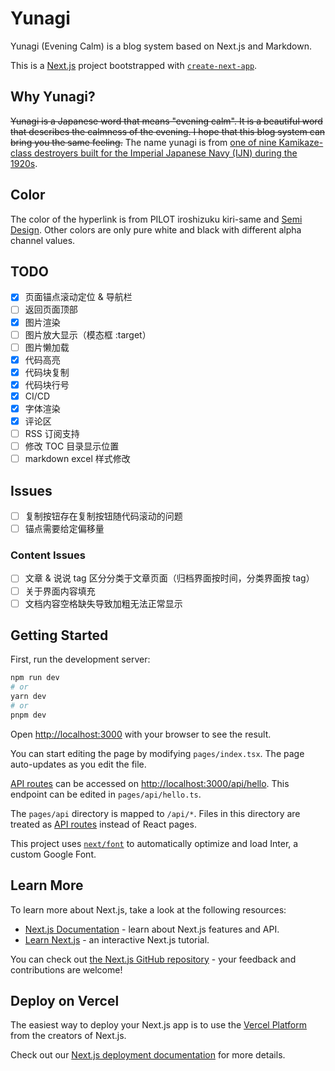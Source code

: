 # Yunagi

Yunagi (Evening Calm) is a blog system based on Next.js and Markdown.

This is a [Next.js](https://nextjs.org/) project bootstrapped with [`create-next-app`](https://github.com/vercel/next.js/tree/canary/packages/create-next-app).

## Why Yunagi?

~~Yunagi is a Japanese word that means "evening calm". It is a beautiful word that describes the calmness of the evening. I hope that this blog system can bring you the same feeling.~~ The name yunagi is from [one of nine Kamikaze-class destroyers built for the Imperial Japanese Navy (IJN) during the 1920s](https://en.wikipedia.org/wiki/Japanese_destroyer_Y%C5%ABnagi_(1924)).

## Color

The color of the hyperlink is from PILOT iroshizuku kiri-same and [Semi Design](https://semi.design/zh-CN/basic/tokens). Other colors are only pure white and black with different alpha channel values.

## TODO

- [x] 页面锚点滚动定位 & 导航栏
- [ ] 返回页面顶部
- [x] 图片渲染
- [ ] 图片放大显示（模态框 :target）
- [ ] 图片懒加载
- [x] 代码高亮
- [x] 代码块复制
- [x] 代码块行号
- [x] CI/CD
- [x] 字体渲染
- [x] 评论区
- [ ] RSS 订阅支持
- [ ] 修改 TOC 目录显示位置
- [ ] markdown excel 样式修改

## Issues

- [ ] 复制按钮存在复制按钮随代码滚动的问题
- [ ] 锚点需要给定偏移量

### Content Issues

- [ ] 文章 & 说说 tag 区分分类于文章页面（归档界面按时间，分类界面按 tag）
- [ ] 关于界面内容填充
- [ ] 文档内容空格缺失导致加粗无法正常显示

## Getting Started

First, run the development server:

```bash
npm run dev
# or
yarn dev
# or
pnpm dev
```

Open [http://localhost:3000](http://localhost:3000) with your browser to see the result.

You can start editing the page by modifying `pages/index.tsx`. The page auto-updates as you edit the file.

[API routes](https://nextjs.org/docs/api-routes/introduction) can be accessed on [http://localhost:3000/api/hello](http://localhost:3000/api/hello). This endpoint can be edited in `pages/api/hello.ts`.

The `pages/api` directory is mapped to `/api/*`. Files in this directory are treated as [API routes](https://nextjs.org/docs/api-routes/introduction) instead of React pages.

This project uses [`next/font`](https://nextjs.org/docs/basic-features/font-optimization) to automatically optimize and load Inter, a custom Google Font.

## Learn More

To learn more about Next.js, take a look at the following resources:

- [Next.js Documentation](https://nextjs.org/docs) - learn about Next.js features and API.
- [Learn Next.js](https://nextjs.org/learn) - an interactive Next.js tutorial.

You can check out [the Next.js GitHub repository](https://github.com/vercel/next.js/) - your feedback and contributions are welcome!

## Deploy on Vercel

The easiest way to deploy your Next.js app is to use the [Vercel Platform](https://vercel.com/new?utm_medium=default-template&filter=next.js&utm_source=create-next-app&utm_campaign=create-next-app-readme) from the creators of Next.js.

Check out our [Next.js deployment documentation](https://nextjs.org/docs/deployment) for more details.
